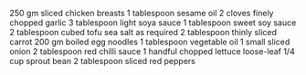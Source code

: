 250 gm sliced chicken breasts
1 tablespoon sesame oil
2 cloves finely chopped garlic
3 tablespoon light soya sauce
1 tablespoon sweet soy sauce
2 tablespoon cubed tofu
sea salt as required
2 tablespoon thinly sliced carrot
200 gm boiled egg noodles
1 tablespoon vegetable oil
1 small sliced onion
2 tablespoon red chilli sauce
1 handful chopped lettuce loose-leaf
1/4 cup sprout bean
2 tablespoon sliced red peppers